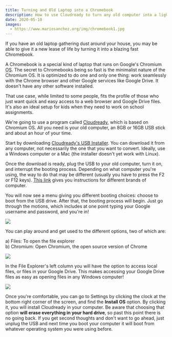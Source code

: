 ```yaml
---
title: Turning and Old Laptop into a Chromebook
description: How to use Cloudready to turn any old computer into a lightning fast Chromebook
date: 2020-05-10
images: 
  - https://www.mariosanchez.org/img/chromebook1.jpg
---
```


If you have an old laptop gathering dust around your house, you may be able to give it a new lease of life by turning it into a blazing fast Chromebook. 

A Chromebook is a special kind of laptop that runs on Google's Chromium <abbr title="Operating System">OS</abbr>. The secret to Chromebooks being so fast is the minimalist nature of the Chromium OS. It is optimized to do one and only one thing: work seamlessly with the Chrome browser and other Google services like Google Drive. It doesn't have any other software installed.

That use case, while limited to some people, fits the profile of those who just want quick and easy access to a web browser and Google Drive files. It's also an ideal setup for kids when they need to work on school assignments.

We're going to use a program called [Cloudready](https://www.neverware.com/freedownload), which is based on Chromium OS. All you need is your old computer, an 8GB or 16GB USB stick and about an hour of your time.

Start by downloading [Cloudready's USB Installer](https://www.neverware.com/freedownload#home-edition-install). You can download it from any computer, not necessarily the one that you want to convert. Ideally, use a Windows computer or a Mac (the installer doesn't yet work with Linux).

Once the download is ready, plug the USB to your old computer, turn it on, and interrupt the booting process. Depending on what computer you're using, the way to do that may be different (usually you have to press the F2 or F12 keys). [This link](https://guide.neverware.com/install-and-setup/boot-usb/#plug-the-cloudready-usb-installer-into-your-device) gives you instructions for different brands of computer.

You will now see a menu giving you different booting choices: choose to boot from the USB drive. After that, the booting process will begin. Just go through the motions, which includes at one point typing your Google username and password, and you're in!

<img src="/img/chromebook1.jpg" class="gallery large">

You can play around and get used to the different options, two of which are:

a) Files: To open the file explorer <br />
b) Chromium: Open Chromium, the open source version of Chrome

<img src="/img/chromebook2.jpg" class="gallery large">

In the File Explorer's left column you will have the option to access local files, or files in your Google Drive. This makes accessing your Google Drive files as easy as opening files in any Windows computer!

<img src="/img/chromebook3.jpg" class="gallery large">

Once you're comfortable, you can go to Settings by clicking the clock at the bottom right corner of the screen, and find the **Install OS** option. By clicking it, you will install Cloudready in your computer. Be aware that choosing that option **will erase everything in your hard drive**, so past this point there is no going back. If you get second thoughts and don't want to go ahead, just unplug the USB and next time you boot your computer it will boot from whatever operating system you were using before.
